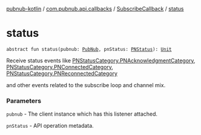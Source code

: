 [pubnub-kotlin](../../index.md) / [com.pubnub.api.callbacks](../index.md) / [SubscribeCallback](index.md) / [status](./status.md)

# status

`abstract fun status(pubnub: `[`PubNub`](../../com.pubnub.api/-pub-nub/index.md)`, pnStatus: `[`PNStatus`](../../com.pubnub.api.models.consumer/-p-n-status/index.md)`): `[`Unit`](https://kotlinlang.org/api/latest/jvm/stdlib/kotlin/-unit/index.html)

Receive status events like
[PNStatusCategory.PNAcknowledgmentCategory](../../com.pubnub.api.enums/-p-n-status-category/-p-n-acknowledgment-category.md),
[PNStatusCategory.PNConnectedCategory](../../com.pubnub.api.enums/-p-n-status-category/-p-n-connected-category.md),
[PNStatusCategory.PNReconnectedCategory](../../com.pubnub.api.enums/-p-n-status-category/-p-n-reconnected-category.md)

and other events related to the subscribe loop and channel mix.

### Parameters

`pubnub` - The client instance which has this listener attached.

`pnStatus` - API operation metadata.